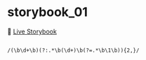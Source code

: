 # storybook_01

🚀 [Live Storybook](https://6346c29f12cb3212588eb719-kysdmcdpcq.chromatic.com/?path=/story/card01--regular)

```

/(\b\d+\b)(?:.*\b(\d+)\b(?=.*\b\1\b)){2,}/




```
